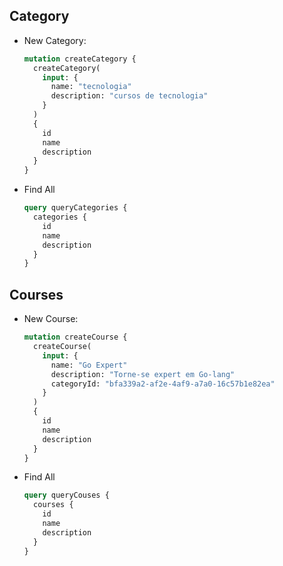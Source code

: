 ## Category
- New Category:
    ```graphql
    mutation createCategory {
      createCategory(
        input: {
          name: "tecnologia"
          description: "cursos de tecnologia"
        }
      )
      {
        id
        name
        description
      }
    }
    ```
- Find All
  ```graphql
  query queryCategories {
    categories {
      id
      name
      description
    }
  }
  ```
  
## Courses
- New Course:
    ```graphql
    mutation createCourse {
      createCourse(
        input: {
          name: "Go Expert"
          description: "Torne-se expert em Go-lang"
          categoryId: "bfa339a2-af2e-4af9-a7a0-16c57b1e82ea"
        }
      )
      {
        id
        name
        description
      }
    }
    ```
  
- Find All
    ```graphql
    query queryCouses {
      courses {
        id
        name
        description
      }
    }
    ```